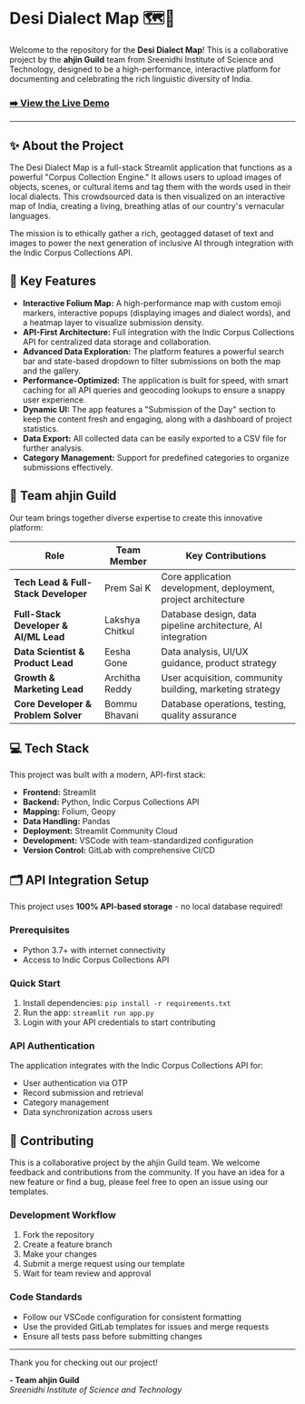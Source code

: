 # Desi Dialect Map 🗺️📍

Welcome to the repository for the **Desi Dialect Map**! This is a collaborative project by the **ahjin Guild** team from Sreenidhi Institute of Science and Technology, designed to be a high-performance, interactive platform for documenting and celebrating the rich linguistic diversity of India.

### [➡️ View the Live Demo](https://desi-dialect-map.streamlit.app/)

---

## ✨ About the Project

The Desi Dialect Map is a full-stack Streamlit application that functions as a powerful "Corpus Collection Engine." It allows users to upload images of objects, scenes, or cultural items and tag them with the words used in their local dialects. This crowdsourced data is then visualized on an interactive map of India, creating a living, breathing atlas of our country's vernacular languages.

The mission is to ethically gather a rich, geotagged dataset of text and images to power the next generation of inclusive AI through integration with the Indic Corpus Collections API.

## 🚀 Key Features

- **Interactive Folium Map:** A high-performance map with custom emoji markers, interactive popups (displaying images and dialect words), and a heatmap layer to visualize submission density.
- **API-First Architecture:** Full integration with the Indic Corpus Collections API for centralized data storage and collaboration.
- **Advanced Data Exploration:** The platform features a powerful search bar and state-based dropdown to filter submissions on both the map and the gallery.
- **Performance-Optimized:** The application is built for speed, with smart caching for all API queries and geocoding lookups to ensure a snappy user experience.
- **Dynamic UI:** The app features a "Submission of the Day" section to keep the content fresh and engaging, along with a dashboard of project statistics.
- **Data Export:** All collected data can be easily exported to a CSV file for further analysis.
- **Category Management:** Support for predefined categories to organize submissions effectively.

## 👥 Team ahjin Guild

Our team brings together diverse expertise to create this innovative platform:

| Role                                  | Team Member     | Key Contributions                                              |
| ------------------------------------- | --------------- | -------------------------------------------------------------- |
| **Tech Lead & Full-Stack Developer**  | Prem Sai K      | Core application development, deployment, project architecture |
| **Full-Stack Developer & AI/ML Lead** | Lakshya Chitkul | Database design, data pipeline architecture, AI integration    |
| **Data Scientist & Product Lead**     | Eesha Gone      | Data analysis, UI/UX guidance, product strategy                |
| **Growth & Marketing Lead**           | Architha Reddy  | User acquisition, community building, marketing strategy       |
| **Core Developer & Problem Solver**   | Bommu Bhavani   | Database operations, testing, quality assurance                |

## 💻 Tech Stack

This project was built with a modern, API-first stack:

- **Frontend:** Streamlit
- **Backend:** Python, Indic Corpus Collections API
- **Mapping:** Folium, Geopy
- **Data Handling:** Pandas
- **Deployment:** Streamlit Community Cloud
- **Development:** VSCode with team-standardized configuration
- **Version Control:** GitLab with comprehensive CI/CD

## 🗂️ API Integration Setup

This project uses **100% API-based storage** - no local database required!

### Prerequisites

- Python 3.7+ with internet connectivity
- Access to Indic Corpus Collections API

### Quick Start

1. Install dependencies: `pip install -r requirements.txt`
2. Run the app: `streamlit run app.py`
3. Login with your API credentials to start contributing

### API Authentication

The application integrates with the Indic Corpus Collections API for:
- User authentication via OTP
- Record submission and retrieval
- Category management
- Data synchronization across users

## 🤝 Contributing

This is a collaborative project by the ahjin Guild team. We welcome feedback and contributions from the community. If you have an idea for a new feature or find a bug, please feel free to open an issue using our templates.

### **Development Workflow**

1. Fork the repository
2. Create a feature branch
3. Make your changes
4. Submit a merge request using our template
5. Wait for team review and approval

### **Code Standards**

- Follow our VSCode configuration for consistent formatting
- Use the provided GitLab templates for issues and merge requests
- Ensure all tests pass before submitting changes

---

Thank you for checking out our project!

**- Team ahjin Guild**  
_Sreenidhi Institute of Science and Technology_
